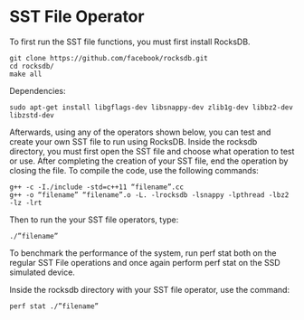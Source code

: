 # SST File Operator
To first run the SST file functions, you must first install RocksDB. 
```
git clone https://github.com/facebook/rocksdb.git 
cd rocksdb/ 
make all
```
Dependencies:
```
sudo apt-get install libgflags-dev libsnappy-dev zlib1g-dev libbz2-dev libzstd-dev
```
Afterwards, using any of the operators shown below, you can test and create your own SST file to run using RocksDB. Inside the rocksdb directory, you must first open the SST file and choose what operation to test or use. After completing the creation of your SST file, end the operation by closing the file. To compile the code, use the following commands:
```
g++ -c -I./include -std=c++11 “filename”.cc
g++ -o “filename” “filename”.o -L. -lrocksdb -lsnappy -lpthread -lbz2 -lz -lrt
 ```
Then to run the your SST file operators, type:
```
./”filename”
```
To benchmark the performance of the system, run perf stat both on the regular SST File operations and once again perform perf stat on the SSD simulated device.

Inside the rocksdb directory with your SST file operator, use the command:
```
perf stat ./”filename” 
```
